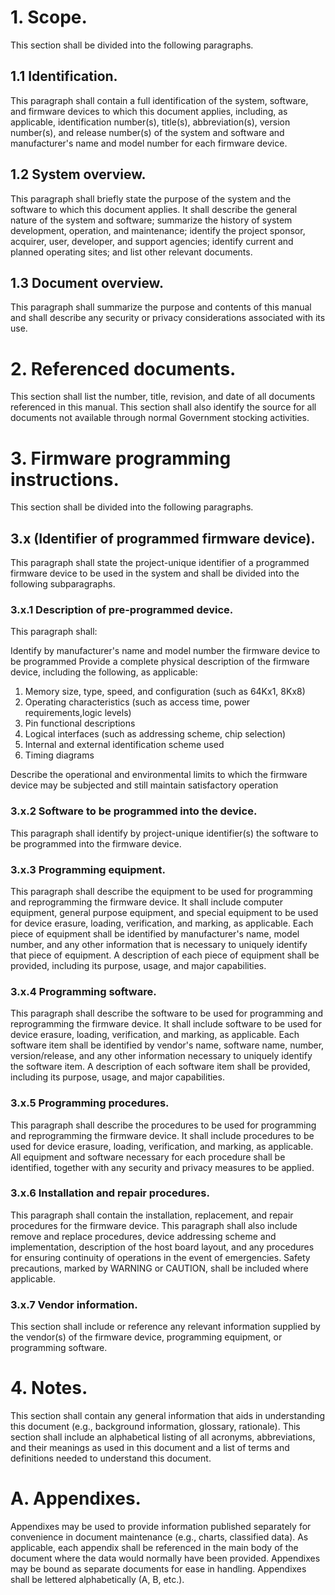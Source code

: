 # 1. Scope.

This section shall be divided into the following paragraphs.

## 1.1 Identification.

This paragraph shall contain a full identification of the system,
software, and firmware devices to which this document applies,
including, as applicable, identification number(s), title(s),
abbreviation(s), version number(s), and release number(s) of the
system and software and manufacturer's name and model number for
each firmware device.

## 1.2 System overview.

This paragraph shall briefly state the purpose of the system and
the software to which this document applies. It shall describe the
general nature of the system and software; summarize the history of
system development, operation, and maintenance; identify the
project sponsor, acquirer, user, developer, and support agencies;
identify current and planned operating sites; and list other
relevant documents.

## 1.3 Document overview.

This paragraph shall summarize the purpose and contents of this
manual and shall describe any security or privacy considerations
associated with its use.

# 2. Referenced documents.

This section shall list the number, title, revision, and date of
all documents referenced in this manual. This section shall also
identify the source for all documents not available through normal
Government stocking activities.

# 3. Firmware programming instructions.

This section shall be divided into the following paragraphs.

## 3.x (Identifier of programmed firmware device).

This paragraph shall state the project-unique identifier of a
programmed firmware device to be used in the system and shall be
divided into the following subparagraphs.

### 3.x.1 Description of pre-programmed device.

This paragraph shall:

Identify by manufacturer's name and model number the firmware
device to be programmed
Provide a complete physical description of the firmware device,
including the following, as applicable:
1.  Memory size, type, speed, and configuration (such as 64Kx1,
    8Kx8)
2.  Operating characteristics (such as access time, power
    requirements,logic levels)
3.  Pin functional descriptions
4.  Logical interfaces (such as addressing scheme, chip selection)
5.  Internal and external identification scheme used
6.  Timing diagrams

Describe the operational and environmental limits to which the
firmware device may be subjected and still maintain satisfactory
operation
### 3.x.2 Software to be programmed into the device.

This paragraph shall identify by project-unique identifier(s) the
software to be programmed into the firmware device.

### 3.x.3 Programming equipment.

This paragraph shall describe the equipment to be used for
programming and reprogramming the firmware device. It shall include
computer equipment, general purpose equipment, and special
equipment to be used for device erasure, loading, verification, and
marking, as applicable. Each piece of equipment shall be identified
by manufacturer's name, model number, and any other information
that is necessary to uniquely identify that piece of equipment. A
description of each piece of equipment shall be provided, including
its purpose, usage, and major capabilities.

### 3.x.4 Programming software.

This paragraph shall describe the software to be used for
programming and reprogramming the firmware device. It shall include
software to be used for device erasure, loading, verification, and
marking, as applicable. Each software item shall be identified by
vendor's name, software name, number, version/release, and any
other information necessary to uniquely identify the software item.
A description of each software item shall be provided, including
its purpose, usage, and major capabilities.

### 3.x.5 Programming procedures.

This paragraph shall describe the procedures to be used for
programming and reprogramming the firmware device. It shall include
procedures to be used for device erasure, loading, verification,
and marking, as applicable. All equipment and software necessary
for each procedure shall be identified, together with any security
and privacy measures to be applied.

### 3.x.6 Installation and repair procedures.

This paragraph shall contain the installation, replacement, and
repair procedures for the firmware device. This paragraph shall
also include remove and replace procedures, device addressing
scheme and implementation, description of the host board layout,
and any procedures for ensuring continuity of operations in the
event of emergencies. Safety precautions, marked by WARNING or
CAUTION, shall be included where applicable.

### 3.x.7 Vendor information.

This section shall include or reference any relevant information
supplied by the vendor(s) of the firmware device, programming
equipment, or programming software.

# 4. Notes.

This section shall contain any general information that aids in
understanding this document (e.g., background information,
glossary, rationale). This section shall include an alphabetical
listing of all acronyms, abbreviations, and their meanings as used
in this document and a list of terms and definitions needed to
understand this document.

# A. Appendixes.

Appendixes may be used to provide information published separately
for convenience in document maintenance (e.g., charts, classified
data). As applicable, each appendix shall be referenced in the main
body of the document where the data would normally have been
provided. Appendixes may be bound as separate documents for ease in
handling. Appendixes shall be lettered alphabetically (A, B,
etc.).



